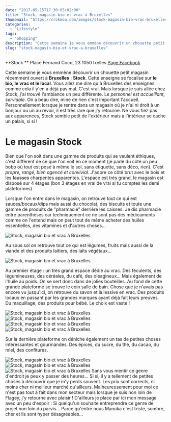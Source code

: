 ```yaml
---
date: "2017-05-15T17:30:05+02:00"
title: "Stock, magasin bio et vrac à Bruxelles"
thumbnail: "https://crokmou.com/images/stock-magasin-bio-vrac-bruxelles-belgique-crokmou-blog-cuisine-voyage-1-9.jpg"
categories:
  - "Lifestyle"
tags:
  - "Shopping"
description: "Cette semaine je vous emmène découvrir un chouette petit magasin récemment ouvert à Bruxelles : Stock. Cette enseigne se focalise sur le bio..."
slug: "stock-magasin-bio-et-vrac-a-bruxelles"
---
```


**Stock ** Place Fernand Cocq, 23 1050 Ixelles [Page Facebook](https://www.facebook.com/Stock-172325949805556/)

Cette semaine je vous emmène découvrir un chouette petit magasin récemment ouvert à **Bruxelles** : **Stock**. Cette enseigne se focalise sur **le bio, le vrac et le local**. Vous allez me dire qu'à Bruxelles des enseignes comme cela il y'en a déjà pas mal. C'est vrai. Mais lorsque je suis allée chez Stock, j'ai trouvé l'ambiance un peu différente. Le _personnel est accueillant, serviable_. On a beau dire, mine de rien c'est important l'accueil. Personnellement lorsque je rentre dans un magasin où je n'ai ni droit à un bonjour ou un au revoir, il est très rare que j'y retourne. Ne vous fiez pas aux apparences, Stock semble petit de l'extérieur mais à l'intérieur se cache un palais, si si !

# Le magasin Stock

Bien que l'on soit dans une gamme de produits qui se veulent éthiques, c'est différent de ce que l'on voit en ce moment (je parle du côté un peu bobo où tout est posé à même le sol, sans étiquette, sans déco, rien). C'est _propre, rangé, bien agencé et convivial_. J'adore ce côté brut avec le bois et les <del>fausses</del> charpentes apparentes. L'espace est très grand, le magasin est disposé sur 4 étages (bon 3 étages en vrai de vrai si tu comptes les demi plateformes)

Lorsque l'on entre dans le magasin, on retrouve tout ce qui est sauces/bocaux/dips mais aussi du chocolat, des biscuits et toute une gamme de produits de "pharmacie" derrière les caisses. Je dis pharmacie entre parenthèses car techniquement ce ne sont pas des médicaments comme on l'entend mais on peut tout de même acheter des huiles essentielles, des vitamines et d'autres choses...

![Stock, magasin bio et vrac à Bruxelles](https://crokmou.com/images/stock-magasin-bio-vrac-bruxelles-belgique-crokmou-blog-cuisine-voyage-1-8.jpg "Stock, magasin bio et vrac à Bruxelles")

Au sous sol on retrouve tout ce qui est légumes, fruits mais aussi de la viande et des produits laitiers, des laits végétaux...

![Stock, magasin bio et vrac à Bruxelles](https://crokmou.com/images/stock-magasin-bio-vrac-bruxelles-belgique-crokmou-blog-cuisine-voyage-1.jpg "Stock, magasin bio et vrac à Bruxelles")

Au premier étage : un très grand espace dédié au vrac. Des féculents, des légumineuses, des céréales, du café, des oléagineux... Mais également de l'huile au poids. On se sert donc dans de jolies bouteilles. Au fond de cette grande plateforme se trouve le coin salle de bain. Chose que je n'avais pas encore vu jusqu'ici, on retrouve du savon et la lessive en vrac. Des produits locaux en passant par les grandes marques ayant déjà fait leurs preuves. Du maquillage, des produits pour bébé. Le choix est vaste !

![Stock, magasin bio et vrac à Bruxelles](https://crokmou.com/images/stock-magasin-bio-vrac-bruxelles-belgique-crokmou-blog-cuisine-voyage-1-7.jpg "Stock, magasin bio et vrac à Bruxelles") ![Stock, magasin bio et vrac à Bruxelles](https://crokmou.com/images/stock-magasin-bio-vrac-bruxelles-belgique-crokmou-blog-cuisine-voyage-1-3.jpg "Stock, magasin bio et vrac à Bruxelles") ![Stock, magasin bio et vrac à Bruxelles](https://crokmou.com/images/stock-magasin-bio-vrac-bruxelles-belgique-crokmou-blog-cuisine-voyage-1-2.jpg "Stock, magasin bio et vrac à Bruxelles") ![Stock, magasin bio et vrac à Bruxelles](https://crokmou.com/images/stock-magasin-bio-vrac-bruxelles-belgique-crokmou-blog-cuisine-voyage-1-1.jpg "Stock, magasin bio et vrac à Bruxelles")

Sur la dernière plateforme on déniche également un tas de petites choses intéressantes et gourmandes. Des épices, du sucre, du thé, du cacao, du miel, des confitures.

![Stock, magasin bio et vrac à Bruxelles](https://crokmou.com/images/stock-magasin-bio-vrac-bruxelles-belgique-crokmou-blog-cuisine-voyage-1-4.jpg "Stock, magasin bio et vrac à Bruxelles") ![Stock, magasin bio et vrac à Bruxelles](https://crokmou.com/images/stock-magasin-bio-vrac-bruxelles-belgique-crokmou-blog-cuisine-voyage-1-5.jpg "Stock, magasin bio et vrac à Bruxelles") ![Stock, magasin bio et vrac à Bruxelles](https://crokmou.com/images/stock-magasin-bio-vrac-bruxelles-belgique-crokmou-blog-cuisine-voyage-1-6.jpg "Stock, magasin bio et vrac à Bruxelles") Sans vous mentir ce genre d'endroit je peux y passer des heures... Si si, il y a tellement de petites choses à découvrir que je m'y perds souvent. Les prix sont corrects, ni moins cher ni meilleur marché qu'ailleurs. Malheureusement pour moi ce n'est pas tout à fait dans mon secteur mais lorsque je suis non loin de Flagey, j'y retourne avec plaisir ! D'ailleurs je place par ici mon message avec un peu d'espoir : Si quelqu'un souhaite entreprendre ce genre de projet non loin du parvis... Parce qu'entre nous Manuka c'est triste, sombre, cher et ils sont hyper désagréables...